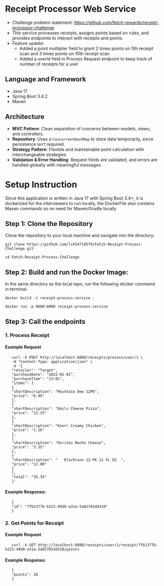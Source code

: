 # Receipt Processor Web Service
- Challenge problem statement: https://github.com/fetch-rewards/receipt-processor-challenge
- This service processes receipts, assigns points based on rules, and provides endpoints to interact with receipts and points.
- Feature update: 
  - Added a point multiplier field to grant 2 times points on 5th receipt scan and 3 times points on 10th receipt scan
  - Added a userId field in Process Request endpoint to keep track of number of receipts for a user

## Language and Framework
- Java 17
- Spring Boot 3.4.2
- Maven

## Architecture

- **MVC Pattern**: Clean separation of concerns between models, views, and controllers.
- **Repository**: Uses a `ConcurrentHashMap` to store data temporarily, since persistence isn't required.
- **Strategy Pattern**: Flexible and maintainable point calculation with interchangeable strategies.
- **Validation & Error Handling**: Request fields are validated, and errors are handled globally with meaningful messages.


# Setup Instruction
Since this application is written in Java 17 with Spring Boot 3.4+, it is dockerized for the interviewers to run locally, the DockerFile also contains Maven commands so no need for Maven/Gradle locally

## Step 1: Clone the Repository

Clone the repository to your local machine and navigate into the directory:
````
git clone https://github.com/lsh54718579/Fetch-Receipt-Process-Challenge.git
````
````
cd Fetch-Receipt-Process-Challenge
````
## Step 2: Build and run the Docker Image:
In the same directory as the local repo, run the following docker command in terminal:
````
docker build -t receipt-process-service .
````
````
docker run -p 8080:8080 receipt-process-service
````

## Step 3: Call the endpoints 
### 1. Process Receipt 
#### Example Request
````
   curl -X POST http://localhost:8080/receipts/process/user/1 \
   -H "Content-Type: application/json" \
   -d '{
   "retailer": "Target",
   "purchaseDate": "2022-01-01",
   "purchaseTime": "13:01",
   "items": [
   {
   "shortDescription": "Mountain Dew 12PK",
   "price": "6.49"
   },
   {
   "shortDescription": "Emils Cheese Pizza",
   "price": "12.25"
   },
   {
   "shortDescription": "Knorr Creamy Chicken",
   "price": "1.26"
   },
   {
   "shortDescription": "Doritos Nacho Cheese",
   "price": "3.35"
   },
   {
   "shortDescription": "   Klarbrunn 12-PK 12 FL OZ  ",
   "price": "12.00"
   }
   ],
   "total": "35.35"
   }'
````

#### Example Response: 
````
   {
   "id": "7fb1377b-b223-49d9-a31a-5a02701dd310"
   }
````

### 2. Get Points for Receipt
#### Example Request
````
   curl -X GET http://localhost:8080/receipts/user/1/receipt/7fb1377b-b223-49d9-a31a-5a02701dd310/points
````
#### Example Response:
````
   {
   "points": 28
   }
````

